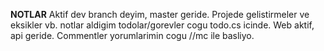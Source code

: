 ******NOTLAR******
Aktif dev branch deyim, master geride.
Projede gelistirmeler ve eksikler vb. notlar aldigim todolar/gorevler cogu todo.cs icinde. 
Web aktif, api geride. 
Commentler yorumlarimin cogu //mc ile basliyo.
